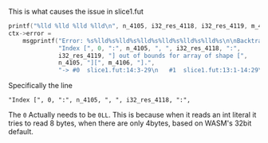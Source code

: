This is what causes the issue in slice1.fut

```c
printf("%lld %lld %lld %lld\n", n_4105, i32_res_4118, i32_res_4119, m_4106);
ctx->error =
    msgprintf("Error: %s%lld%s%lld%s%lld%s%lld%s%lld%s%lld%s\n\nBacktrace:\n%s",
              "Index [", 0, ":", n_4105, ", ", i32_res_4118, ":", 
              i32_res_4119, "] out of bounds for array of shape [",
              n_4105, "][", m_4106, "].",
              "-> #0  slice1.fut:14:3-29\n   #1  slice1.fut:13:1-14:29\n");
```


Specifically the line 
```
"Index [", 0, ":", n_4105, ", ", i32_res_4118, ":", 
```
The `0` Actually needs to be `0LL`. This is because when it reads an int literal it tries to read 8 bytes, when there are only 4bytes, based on WASM's 32bit default. 
